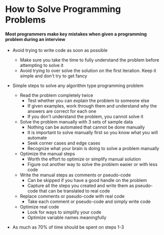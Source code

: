 # How to Solve Programming Problems

#### Most programmers make key mistakes when given a programming problem during an interview

* Avoid trying to write code as soon as possible
  * Make sure you take the time to fully understand the problem before attempting to solve it
  * Avoid trying to over solve the solution on the first iteration. Keep it simple and don't try to get fancy

* Simple steps to solve any algorithm type programming problem
  * Read the problem completely twice
    * Test whether you can explain the problem to someone else
    * If given examples, work through them and understand why the answers are correct for each one
    * If you don't understand the problem, you cannot solve it
  * Solve the problem manually with 3 sets of sample data
    * Nothing can be automated that cannot be done manually
    * It is important to solve manually first so you know what you will automate
    * Seek corner cases and edge cases
    * Recognize what your brain is doing to solve a problem manually
  * Optimize the manual steps
    * Worth the effort to optimize or simplify manual solution
    * Figure out another way to solve the problem easier or with less code
  * Write the manual steps as comments or pseudo-code
    * Can be skipped if you have a good handle on the problem
    * Capture all the steps you created and write them as pseudo-code that can be translated to real code
  * Replace comments or pseudo-code with real code
    * Take each comment or pseudo-code and simply write code
  * Optimize real code
    * Look for ways to simplify your code
    * Optimize variable names meaningfully
    
* As much as 70% of time should be spent on steps 1-3

